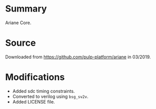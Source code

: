 # Summary

Ariane Core.

# Source

Downloaded from https://github.com/pulp-platform/ariane in 03/2019.

# Modifications

- Added sdc timing constraints.
- Converted to verilog using `bsg_sv2v`.
- Added LICENSE file.
